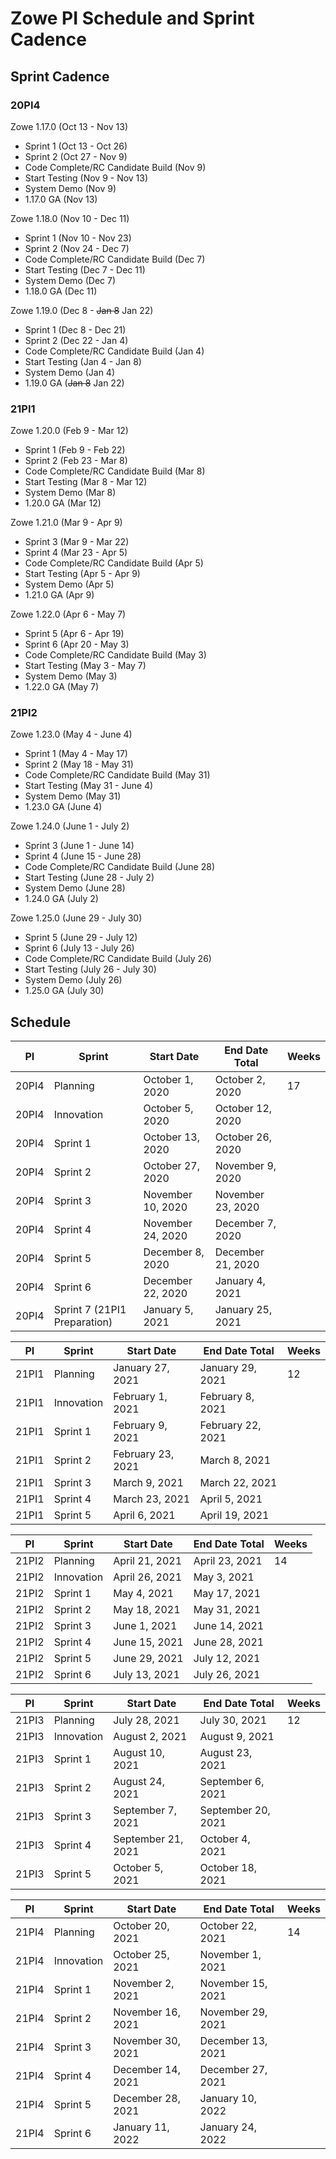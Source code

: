# Zowe PI Schedule and Sprint Cadence


## Sprint Cadence

<H3>20PI4</H3>

Zowe 1.17.0 (Oct 13 - Nov 13)
- Sprint 1 (Oct 13 - Oct 26)
- Sprint 2 (Oct 27 - Nov 9)
- Code Complete/RC Candidate Build (Nov 9)
- Start Testing (Nov 9 - Nov 13)
- System Demo (Nov 9)
- 1.17.0 GA (Nov 13)

Zowe 1.18.0 (Nov 10 - Dec 11)
- Sprint 1 (Nov 10 - Nov 23)
- Sprint 2 (Nov 24 - Dec 7)
- Code Complete/RC Candidate Build (Dec 7)
- Start Testing (Dec 7 - Dec 11)
- System Demo (Dec 7)
- 1.18.0 GA (Dec 11)

Zowe 1.19.0 (Dec 8 - ~~Jan 8~~ Jan 22)
- Sprint 1 (Dec 8 - Dec 21)
- Sprint 2 (Dec 22 - Jan 4)
- Code Complete/RC Candidate Build (Jan 4)
- Start Testing (Jan 4 - Jan 8)
- System Demo (Jan 4)
- 1.19.0 GA (~~Jan 8~~ Jan 22)

<H3>21PI1</H3>

Zowe 1.20.0 (Feb 9 - Mar 12)
- Sprint 1 (Feb 9 - Feb 22)
- Sprint 2 (Feb 23 - Mar 8)
- Code Complete/RC Candidate Build (Mar 8)
- Start Testing (Mar 8 - Mar 12)
- System Demo (Mar 8)
- 1.20.0 GA (Mar 12)

Zowe 1.21.0 (Mar 9 - Apr 9)
- Sprint 3 (Mar 9 - Mar 22)
- Sprint 4 (Mar 23 - Apr 5)
- Code Complete/RC Candidate Build (Apr 5)
- Start Testing (Apr 5 - Apr 9)
- System Demo (Apr 5)
- 1.21.0 GA (Apr 9)

Zowe 1.22.0 (Apr 6 - May 7)
- Sprint 5 (Apr 6 - Apr 19)
- Sprint 6 (Apr 20 - May 3)
- Code Complete/RC Candidate Build (May 3)
- Start Testing (May 3 - May 7)
- System Demo (May 3)
- 1.22.0 GA (May 7)

<H3>21PI2</H3>

Zowe 1.23.0 (May 4 - June 4)
- Sprint 1 (May 4 - May 17)
- Sprint 2 (May 18 - May 31)
- Code Complete/RC Candidate Build (May 31)
- Start Testing (May 31 - June 4)
- System Demo (May 31)
- 1.23.0 GA (June 4)

Zowe 1.24.0 (June 1 - July 2)
- Sprint 3 (June 1 - June 14)
- Sprint 4 (June 15 - June 28)
- Code Complete/RC Candidate Build (June 28)
- Start Testing (June 28 - July 2)
- System Demo (June 28)
- 1.24.0 GA (July 2)

Zowe 1.25.0 (June 29 - July 30)
- Sprint 5 (June 29 - July 12)
- Sprint 6 (July 13 - July 26)
- Code Complete/RC Candidate Build (July 26)
- Start Testing (July 26 - July 30)
- System Demo (July 26)
- 1.25.0 GA (July 30)

## Schedule

PI|Sprint|Start Date|End Date	Total|Weeks
----|----|---------------|---------------|------
20PI4|	Planning|	October 1, 2020	|October 2, 2020	|17
20PI4|	Innovation|	October 5, 2020|	October 12, 2020
20PI4|	Sprint 1|	October 13, 2020|	October 26, 2020
20PI4|	Sprint 2|	October 27, 2020|	November 9, 2020
20PI4|	Sprint 3|	November 10, 2020|	November 23, 2020
20PI4|	Sprint 4|	November 24, 2020|	December 7, 2020
20PI4|	Sprint 5|	December 8, 2020|	December 21, 2020
20PI4|	Sprint 6|	December 22, 2020|	January 4, 2021
20PI4|	Sprint 7 (21PI1 Preparation)|	January 5, 2021|	January 25, 2021

PI|Sprint|Start Date|End Date	Total|Weeks
----|----|---------------|---------------|------
21PI1|	Planning|	January 27, 2021|	January 29, 2021|	12
21PI1|	Innovation|	February 1, 2021|	February 8, 2021
21PI1|	Sprint 1|	February 9, 2021|	February 22, 2021
21PI1|	Sprint 2|	February 23, 2021|	March 8, 2021
21PI1|	Sprint 3|	March 9, 2021|	March 22, 2021
21PI1|	Sprint 4|	March 23, 2021|	April 5, 2021
21PI1|	Sprint 5|	April 6, 2021|	April 19, 2021

PI|Sprint|Start Date|End Date	Total|Weeks
----|----|---------------|---------------|------
21PI2|	Planning|	April 21, 2021|	April 23, 2021|	14
21PI2|	Innovation|	April 26, 2021|	May 3, 2021
21PI2|	Sprint 1|	May 4, 2021|	May 17, 2021
21PI2|	Sprint 2|	May 18, 2021|	May 31, 2021
21PI2|	Sprint 3|	June 1, 2021|	June 14, 2021
21PI2|	Sprint 4|	June 15, 2021|	June 28, 2021
21PI2|	Sprint 5|	June 29, 2021|	July 12, 2021
21PI2|	Sprint 6|	July 13, 2021|	July 26, 2021

PI|Sprint|Start Date|End Date	Total|Weeks
----|----|---------------|---------------|------
21PI3|	Planning|	July 28, 2021|	July 30, 2021|	12
21PI3|	Innovation|	August 2, 2021|	August 9, 2021
21PI3|	Sprint 1|	August 10, 2021|	August 23, 2021
21PI3|	Sprint 2|	August 24, 2021|	September 6, 2021
21PI3|	Sprint 3|	September 7, 2021|	September 20, 2021
21PI3|	Sprint 4|	September 21, 2021|	October 4, 2021
21PI3|	Sprint 5|	October 5, 2021|	October 18, 2021

PI|Sprint|Start Date|End Date	Total|Weeks
----|----|---------------|---------------|------
21PI4|	Planning|	October 20, 2021|	October 22, 2021|	14
21PI4|	Innovation|	October 25, 2021|	November 1, 2021
21PI4|	Sprint 1|	November 2, 2021|	November 15, 2021
21PI4|	Sprint 2|	November 16, 2021|	November 29, 2021
21PI4|	Sprint 3|	November 30, 2021|	December 13, 2021
21PI4|	Sprint 4|	December 14, 2021|	December 27, 2021
21PI4|	Sprint 5|	December 28, 2021|	January 10, 2022
21PI4|	Sprint 6|	January 11, 2022|	January 24, 2022
